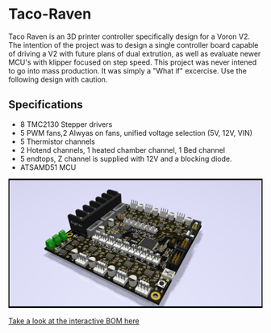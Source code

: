 # Taco-Raven
Taco Raven is an 3D printer controller specifically design for a Voron V2. The intention of the project was to design a single controller board capable of driving a V2 with future plans of dual extrution, as well as evaluate newer MCU's with klipper focused on step speed. This project was never intened to go into mass production. It was simply a "What if" excercise. Use the following design with caution.
## Specifications
* 8 TMC2130 Stepper drivers
* 5 PWM fans,2 Alwyas on fans, unified voltage selection (5V, 12V, VIN)
* 5 Thermistor channels
* 2 Hotend channels, 1 heated chamber channel, 1 Bed channel
* 5 endtops, Z channel is supplied with 12V and a blocking diode.
* ATSAMD51 MCU 

![Alt text](ISO_Assembly.png?raw=true "Optional Title")

[Take a look at the interactive BOM here](https://htmlpreview.github.io/?https://github.com/VoronDesign/Voron-Hardware/blob/master/Taco_Raven/KiCad/bom/ibom.html)
